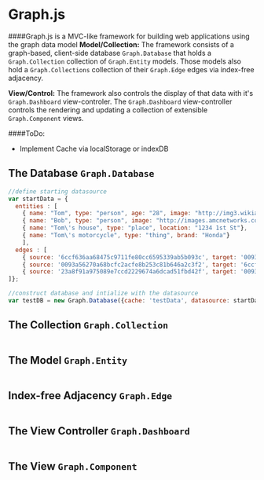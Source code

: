 Graph.js
========

####Graph.js is a MVC-like framework for building web applications using the graph data model
**Model/Collection:** The framework consists of a graph-based, client-side database `Graph.Database` that holds a `Graph.Collection` collection of `Graph.Entity` models. Those models also hold a `Graph.Collections` collection of their `Graph.Edge` edges via index-free adjacency.

**View/Control:** The framework also controls the display of that data with it's `Graph.Dashboard` view-controler. The `Graph.Dashboard` view-controller controls the rendering and updating a collection of  extensible `Graph.Component` views.

####ToDo:
+ Implement Cache via localStorage or indexDB

The Database `Graph.Database`
----------

```javascript  
//define starting datasource
var startData = {
  entities : [
    { name: "Tom", type: "person", age: "28", image: "http://img3.wikia.nocookie.net/__cb20120329233907/alcatraztv/images/2/22/2002_mugshot.jpg"},
    { name: "Bob", type: "person", image: "http://images.amcnetworks.com/blogs.amctv.com/wp-content/uploads/2010/04/Krazy-8-Mugshot-760.jpg"},
    { name: "Tom\'s house", type: "place", location: "1234 1st St"},
    { name: "Tom\'s motorcycle", type: "thing", brand: "Honda"}
    ], 
  edges : [
    { source: '6ccf636aa68475c9711fe80cc6595339ab5b093c', target: '0093a56270a68bcfc2acfe8b253c81b646a2c3f2', rel: "lives at"},
    { source: '0093a56270a68bcfc2acfe8b253c81b646a2c3f2', target: '6ccf636aa68475c9711fe80cc6595339ab5b093c', rel: "residence of"},
    { source: '23a8f91a975089e7ccd2229674a6dcad51fbd42f', target: '0093a56270a68bcfc2acfe8b253c81b646a2c3f2', rel: "painted"}
]};

//construct database and intialize with the datasource
var testDB = new Graph.Database({cache: 'testData', datasource: startData});
```
The Collection `Graph.Collection`
----------

```javascript  

```
The Model `Graph.Entity`
----------

```javascript  

```
Index-free Adjacency `Graph.Edge`
----------

```javascript  

```
The View Controller `Graph.Dashboard`
----------

```javascript  

```
The View `Graph.Component`
----------

```javascript  

```
